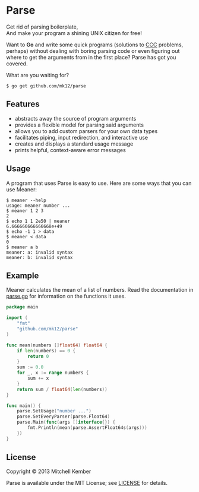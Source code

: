 Parse
=====

Get rid of parsing boilerplate,  
And make your program a shining UNIX citizen for free!

Want to **Go** and write some quick programs (solutions to [CCC][] problems, perhaps) without dealing with boring parsing code or even figuring out where to get the arguments from in the first place? Parse has got you covered.

What are you waiting for?

	$ go get github.com/mk12/parse

[CCC]: http://www.cemc.uwaterloo.ca/contests/computing.html

Features
--------

- abstracts away the source of program arguments
- provides a flexible model for parsing said arguments
- allows you to add custom parsers for your own data types
- facilitates piping, input redirection, and interactive use
- creates and displays a standard usage message
- prints helpful, context-aware error messages

Usage
-----

A program that uses Parse is easy to use. Here are some ways that you can use Meaner:

    $ meaner --help
	usage: meaner number ...
	$ meaner 1 2 3
	2
	$ echo 1 1 2e50 | meaner
	6.666666666666668e+49
	$ echo -1 1 > data
	$ meaner < data
	0
	$ meaner a b
	meaner: a: invalid syntax
	meaner: b: invalid syntax

Example
-------

Meaner calculates the mean of a list of numbers. Read the documentation in [parse.go](parse.go) for information on the functions it uses.

```go
package main

import (
	"fmt"
	"github.com/mk12/parse"
)

func mean(numbers []float64) float64 {
	if len(numbers) == 0 {
		return 0
	}
	sum := 0.0
	for _, x := range numbers {
		sum += x
	}
	return sum / float64(len(numbers))
}

func main() {
	parse.SetUsage("number ...")
	parse.SetEveryParser(parse.Float64)
	parse.Main(func(args []interface{}) {
		fmt.Println(mean(parse.AssertFloat64s(args)))
	})
}
```

License
-------

Copyright © 2013 Mitchell Kember

Parse is available under the MIT License; see [LICENSE](LICENSE.md) for details.
